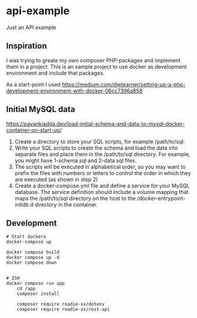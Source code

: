 # api-example
Just an API example


## Inspiration
I was trying to greate my own composer PHP-packages and implement them in a project.
This is an sample project to use docker as development environment and include that packages.

As a start-point I used https://medium.com/@etearner/setting-up-a-php-development-environment-with-docker-06cc7396a858

## Initial MySQL data
https://pavankjadda.dev/load-initial-schema-and-data-to-mysql-docker-container-on-start-up/

1. Create a directory to store your SQL scripts, for example /path/to/sql.
2. Write your SQL scripts to create the schema and load the data into separate files and place them in the /path/to/sql directory. For example, you might have 1-schema.sql and 2-data.sql files.
3. The scripts will be executed in alphabetical order, so you may want to prefix the files with numbers or letters to control the order in which they are executed (as shown in step 2)
4. Create a docker-compose.yml file and define a service for your MySQL database. The service definition should include a volume mapping that maps the /path/to/sql directory on the host to the /docker-entrypoint-initdb.d directory in the container. 

## Development

```shell
# Start dockers
docker-compose up

docker compose build
docker compose up -d
docker compose down


# ZSH
docker compose run app 
    cd /app
    composer install

    composer require roadie-xx/dotenv
    composer require roadie-xx/rest-api
```
